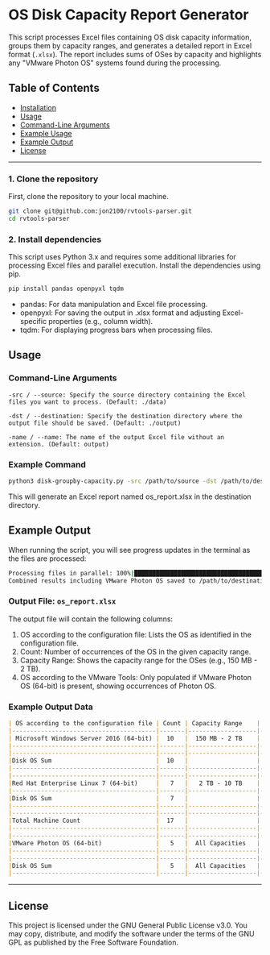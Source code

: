 # OS Disk Capacity Report Generator

This script processes Excel files containing OS disk capacity information, groups them by capacity ranges, and generates a detailed report in Excel format (`.xlsx`). The report includes sums of OSes by capacity and highlights any "VMware Photon OS" systems found during the processing.

## Table of Contents
- [Installation](#installation)
- [Usage](#usage)
- [Command-Line Arguments](#command-line-arguments)
- [Example Usage](#example-usage)
- [Example Output](#example-output)
- [License](#license)

---

### 1. Clone the repository
First, clone the repository to your local machine.   
```bash
git clone git@github.com:jon2100/rvtools-parser.git
cd rvtools-parser
```

### 2. Install dependencies
This script uses Python 3.x and requires some additional libraries for processing Excel files and parallel execution. Install the dependencies using pip.
```bash
pip install pandas openpyxl tqdm
```
* pandas: For data manipulation and Excel file processing.
* openpyxl: For saving the output in .xlsx format and adjusting Excel-specific properties (e.g., column width).
* tqdm: For displaying progress bars when processing files.

## Usage
### Command-Line Arguments  
```
-src / --source: Specify the source directory containing the Excel files you want to process. (Default: ./data)

-dst / --destination: Specify the destination directory where the output file should be saved. (Default: ./output)  

-name / --name: The name of the output Excel file without an extension. (Default: output)
```

### Example Command
```bash
python3 disk-groupby-capacity.py -src /path/to/source -dst /path/to/destination -name os_report
```
This will generate an Excel report named os_report.xlsx in the destination directory.

## Example Output
When running the script, you will see progress updates in the terminal as the files are processed:
```bash
Processing files in parallel: 100%|████████████████████████████████████████| 10/10 [00:10<00:00,  1.02s/it]
Combined results including VMware Photon OS saved to /path/to/destination/os_report.xlsx
```
### Output File: ```os_report.xlsx```  
The output file will contain the following columns:
1. OS according to the configuration file: Lists the OS as identified in the configuration file.
2. Count: Number of occurrences of the OS in the given capacity range.
3. Capacity Range: Shows the capacity range for the OSes (e.g., 150 MB - 2 TB).
4. OS according to the VMware Tools: Only populated if VMware Photon OS (64-bit) is present, showing occurrences of Photon OS.

### Example Output Data
```markdown
| OS according to the configuration file | Count | Capacity Range    | OS according to the VMware Tools |
|----------------------------------------|-------|-------------------|----------------------------------|
| Microsoft Windows Server 2016 (64-bit) |  10	 |  150 MB - 2 TB	 |                                  |
|----------------------------------------|-------|-------------------|----------------------------------|
|----------------------------------------|-------|-------------------|----------------------------------|
|Disk OS Sum	                         |  10	 |	                 |                                  |
|----------------------------------------|-------|-------------------|----------------------------------|
|----------------------------------------|-------|-------------------|----------------------------------|
|Red Hat Enterprise Linux 7 (64-bit)	 |   7	 |   2 TB - 10 TB	 |                                  |
|----------------------------------------|-------|-------------------|----------------------------------|
|Disk OS Sum	                         |   7	 | 	                 |                                  |
|----------------------------------------|-------|-------------------|----------------------------------|
|----------------------------------------|-------|-------------------|----------------------------------|
|Total Machine Count	                 |  17	 |                   |                                  |
|----------------------------------------|-------|-------------------|----------------------------------|
|----------------------------------------|-------|-------------------|----------------------------------|
|VMware Photon OS (64-bit)	             |   5	 |  All Capacities	 |   VMware Photon OS (64-bit)      |
|----------------------------------------|-------|-------------------|----------------------------------|
|----------------------------------------|-------|-------------------|----------------------------------|
|Disk OS Sum	                         |   5   |  All Capacities	 |                                  |
|----------------------------------------|-------|-------------------|----------------------------------|
```
---
## License
This project is licensed under the GNU General Public License v3.0. You may copy, distribute, and modify the software under the terms of the GNU GPL as published by the Free Software Foundation.

